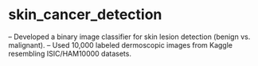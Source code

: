 # skin_cancer_detection
– Developed a binary image classifier for skin lesion detection (benign vs. malignant). – Used 10,000 labeled dermoscopic images from Kaggle resembling ISIC/HAM10000 datasets.

